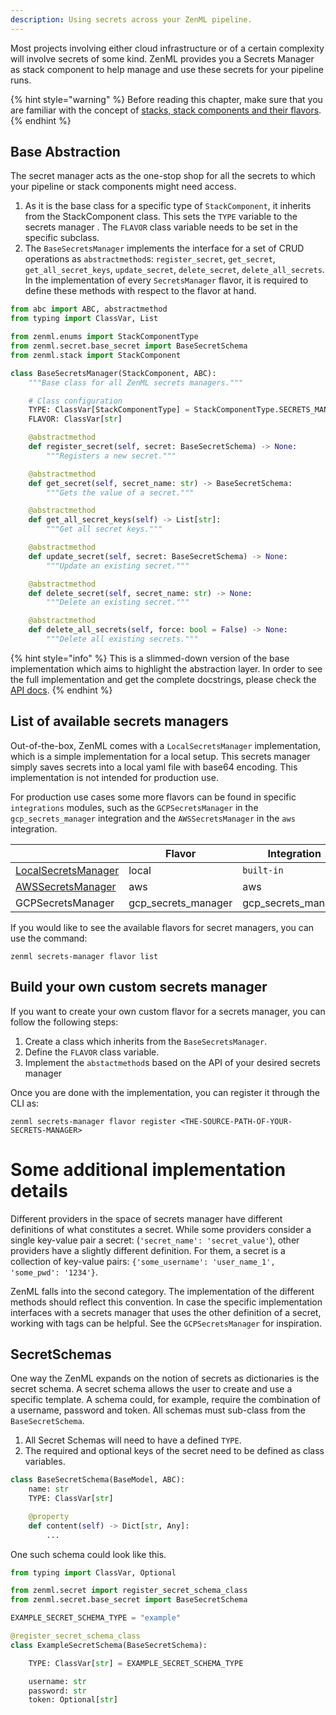 ```yaml
---
description: Using secrets across your ZenML pipeline.
---
```


Most projects involving either cloud infrastructure or of a certain complexity
will involve secrets of some kind. ZenML provides you a Secrets Manager as 
stack component to help manage and use these secrets for your pipeline runs.

{% hint style="warning" %}
Before reading this chapter, make sure that you are familiar with the 
concept of [stacks, stack components and their flavors](./stacks-components-flavors.md).  
{% endhint %}

## Base Abstraction

The secret manager acts as the one-stop shop for all the secrets to which your 
pipeline or stack components might need access. 

1. As it is the base class for a specific type of `StackComponent`,
    it inherits from the StackComponent class. This sets the `TYPE`
    variable to the secrets manager . The `FLAVOR` class variable needs to be 
    set in the specific subclass.
2. The `BaseSecretsManager` implements the interface for a set of CRUD
    operations as `abstractmethod`s: `register_secret`, `get_secret`, 
    `get_all_secret_keys`, `update_secret`, `delete_secret`, 
    `delete_all_secrets`. In the implementation of every 
   `SecretsManager` flavor, it is required to define these methods with respect 
    to the flavor at hand.

```python
from abc import ABC, abstractmethod
from typing import ClassVar, List

from zenml.enums import StackComponentType
from zenml.secret.base_secret import BaseSecretSchema
from zenml.stack import StackComponent

class BaseSecretsManager(StackComponent, ABC):
    """Base class for all ZenML secrets managers."""

    # Class configuration
    TYPE: ClassVar[StackComponentType] = StackComponentType.SECRETS_MANAGER
    FLAVOR: ClassVar[str]

    @abstractmethod
    def register_secret(self, secret: BaseSecretSchema) -> None:
        """Registers a new secret."""

    @abstractmethod
    def get_secret(self, secret_name: str) -> BaseSecretSchema:
        """Gets the value of a secret."""

    @abstractmethod
    def get_all_secret_keys(self) -> List[str]:
        """Get all secret keys."""

    @abstractmethod
    def update_secret(self, secret: BaseSecretSchema) -> None:
        """Update an existing secret."""

    @abstractmethod
    def delete_secret(self, secret_name: str) -> None:
        """Delete an existing secret."""

    @abstractmethod
    def delete_all_secrets(self, force: bool = False) -> None:
        """Delete all existing secrets."""
```

{% hint style="info" %}
This is a slimmed-down version of the base implementation which aims to 
highlight the abstraction layer. In order to see the full implementation 
and get the complete docstrings, please check the [API docs](https://apidocs.zenml.io/0.7.3/api_docs/secrets_managers/#zenml.secrets_managers.base_secrets_manager.BaseSecretsManager).
{% endhint %}

## List of available secrets managers

Out-of-the-box, ZenML comes with a `LocalSecretsManager` implementation, which 
is a simple implementation for a local setup. This secrets manager simply saves 
secrets into a local yaml file with base64 encoding. This implementation is
not intended for production use.

For production use cases some more flavors can be found in specific 
`integrations` modules, such as the `GCPSecretsManager` in the 
`gcp_secrets_manager` integration and the `AWSSecretsManager` in the 
`aws` integration.

|                                                                                                                                                           | Flavor               | Integration         |
|-----------------------------------------------------------------------------------------------------------------------------------------------------------|----------------------|---------------------|
| [LocalSecretsManager](https://apidocs.zenml.io/latest/api_docs/secrets_managers/#zenml.secrets_managers.local.local_secrets_manager.LocalSecretsManager)  | local                | `built-in`          |
| [AWSSecretsManager](https://apidocs.zenml.io/latest/api_docs/integrations/#zenml.integrations.aws.secrets_managers.aws_secrets_manager.AWSSecretsManager) | aws                  | aws                 |
| GCPSecretsManager                                                                                                                                         | gcp_secrets_manager  | gcp_secrets_manager |

If you would like to see the available flavors for secret managers, you can 
use the command:

```shell
zenml secrets-manager flavor list
```

## Build your own custom secrets manager

If you want to create your own custom flavor for a secrets manager, you can 
follow the following steps:

1. Create a class which inherits from the `BaseSecretsManager`.
2. Define the `FLAVOR` class variable.
3. Implement the `abstactmethod`s based on the API of your desired secrets 
manager

Once you are done with the implementation, you can register it through the CLI 
as:

```shell
zenml secrets-manager flavor register <THE-SOURCE-PATH-OF-YOUR-SECRETS-MANAGER>
```

# Some additional implementation details

Different providers in the space of secrets manager have different definitions 
of what constitutes a secret. While some providers consider a single key-value 
pair a secret: (`'secret_name': 'secret_value'`), other providers have a slightly 
different definition. For them, a secret is a collection of key-value pairs:
`{'some_username': 'user_name_1', 'some_pwd': '1234'}`.

ZenML falls into the second category. The implementation of the different 
methods should reflect this convention. In case the specific implementation 
interfaces with a secrets manager that uses the other definition of a secret, 
working with tags can be helpful. See the `GCPSecretsManager` for inspiration.

## SecretSchemas

One way the ZenML expands on the notion of secrets as dictionaries is the 
secret schema. A secret schema allows the user to create and use a specific 
template. A schema could, for example, require the combination of a username,
password and token. All schemas must sub-class from the `BaseSecretSchema`.

1. All Secret Schemas will need to have a defined `TYPE`.
2. The required and optional keys of the secret need to be defined as class
    variables.

```python
class BaseSecretSchema(BaseModel, ABC):
    name: str
    TYPE: ClassVar[str]

    @property
    def content(self) -> Dict[str, Any]:
        ...
```

One such schema could look like this.

```python
from typing import ClassVar, Optional

from zenml.secret import register_secret_schema_class
from zenml.secret.base_secret import BaseSecretSchema

EXAMPLE_SECRET_SCHEMA_TYPE = "example"

@register_secret_schema_class
class ExampleSecretSchema(BaseSecretSchema):

    TYPE: ClassVar[str] = EXAMPLE_SECRET_SCHEMA_TYPE

    username: str
    password: str
    token: Optional[str]
```
